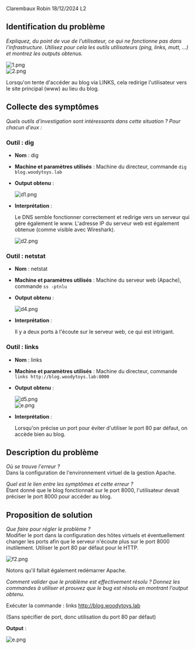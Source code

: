 Clarembaux Robin 18/12/2024 L2

## Identification du problème

*Expliquez, du point de vue de l'utilisateur, ce qui ne fonctionne pas dans l'infrastructure. Utilisez pour cela les outils utilisateurs (ping, links, mutt, ...) et montrez les outputs obtenus.*

![1.png](img%2F1%2F1.png)  
![2.png](img%2F1%2F2.png)

Lorsqu'on tente d'accéder au blog via LINKS, cela redirige l'utilisateur vers le site principal (www) au lieu du blog.

## Collecte des symptômes

*Quels outils d'investigation sont intéressants dans cette situation ? Pour chacun d'eux :*

### Outil : dig

- **Nom** : dig
- **Machine et paramètres utilisés** : Machine du directeur, commande `dig blog.woodytoys.lab`
- **Output obtenu** :

  ![d1.png](img%2F1%2Fd1.png)

- **Interprétation** :

  Le DNS semble fonctionner correctement et redirige vers un serveur qui gère également le www. L'adresse IP du serveur web est également obtenue (comme visible avec Wireshark).

  ![d2.png](img%2F1%2Fd2.png)

### Outil : netstat

- **Nom** : netstat
- **Machine et paramètres utilisés** : Machine du serveur web (Apache), commande `ss -ptnlu`
- **Output obtenu** :

  ![d4.png](img%2F1%2Fd4.png)

- **Interprétation** :

  Il y a deux ports à l'écoute sur le serveur web, ce qui est intrigant.

### Outil : links

- **Nom** : links
- **Machine et paramètres utilisés** : Machine du directeur, commande `links http://blog.woodytoys.lab:8000`
- **Output obtenu** :

  ![d5.png](img%2F1%2Fd5.png)  
  ![e.png](img%2F1%2Fe.png)

- **Interprétation** :

  Lorsqu'on précise un port pour éviter d'utiliser le port 80 par défaut, on accède bien au blog.

## Description du problème

*Où se trouve l'erreur ?*  
Dans la configuration de l'environnement virtuel de la gestion Apache.

*Quel est le lien entre les symptômes et cette erreur ?*  
Étant donné que le blog fonctionnait sur le port 8000, l'utilisateur devait préciser le port 8000 pour accéder au blog.

## Proposition de solution

*Que faire pour régler le problème ?*  
Modifier le port dans la configuration des hôtes virtuels et éventuellement changer les ports afin que le serveur n'écoute plus sur le port 8000 inutilement. Utiliser le port 80 par défaut pour le HTTP.

![f2.png](img%2F1%2Ff2.png)

Notons qu'il fallait également redémarrer Apache.

*Comment valider que le problème est effectivement résolu ? Donnez les commandes à utiliser et prouvez que le bug est résolu en montrant l'output obtenu.*

Exécuter la commande : links http://blog.woodytoys.lab



(Sans spécifier de port, donc utilisation du port 80 par défaut)

**Output** :

![e.png](img%2F1%2Fe.png)

